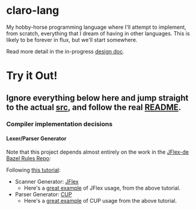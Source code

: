 # claro-lang

My hobby-horse programming language where I'll attempt to implement, from
scratch, everything that I dream of having in other languages. This is
likely to be forever in flux, but we'll start somewhere.

Read more detail in the in-progress [design doc](https://docs.google.com/document/d/1JvRXy-UwPjEAzVTCAtmVgBzj-tIEfVwIq6bOa3xGTRk/edit).

# Try it Out!
## Ignore everything below here and jump straight to the actual [src](https://github.com/JasonSteving99/claro-lang/tree/main/src/java/com/claro/examples/calculator_example), and follow the real [README](https://github.com/JasonSteving99/claro-lang/tree/main/src/java/com/claro/examples/calculator_example#running-claro-programs).


### Compiler implementation decisions
#### Lexer/Parser Generator
Note that this project depends almost entirely on the work in the [JFlex-de Bazel Rules Repo](https://github.com/jflex-de/bazel_rules):

Following [this tutorial](https://tldp.org/LDP/LG/issue41/lopes/lopes.html): 
- Scanner Generator: [JFlex](https://jflex.de/)
    - Here's a [great example](https://tldp.org/LDP/LG/issue41/lopes/lcalc.htm#decl) of JFlex usage, from the above tutorial.
- Parser Generator: [CUP](http://www2.cs.tum.edu/projects/cup/)
    - Here's a [great example](https://tldp.org/LDP/LG/issue41/lopes/ycalc.htm#parser_code) of CUP usage from the above tutorial.
